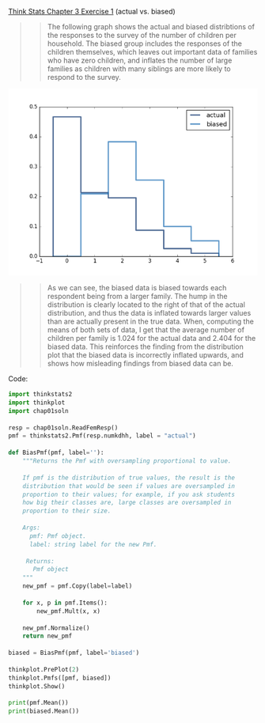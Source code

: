 [Think Stats Chapter 3 Exercise 1](http://greenteapress.com/thinkstats2/html/thinkstats2004.html#toc31) (actual vs. biased)

>> The following graph shows the actual and biased distribtions of the responses to the survey of the number of children per household. The biased group includes the responses of the children themselves, which leaves out important data of families who have zero children, and inflates the number of large families as children with many siblings are more likely to respond to the survey.

![Actual vs Biased Distributions](https://github.com/travishjames/dsp/blob/master/img/chap03ex01actual_biased.png)

>>As we can see, the biased data is biased towards each respondent being from a larger family. The hump in the distribution is clearly located to the right of that of the actual distribution, and thus the data is inflated towards larger values than are actually present in the true data. When, computing the means of both sets of data, I get that the average number of children per family is 1.024 for the actual data and 2.404 for the biased data. This reinforces the finding from the distribution plot that the biased data is incorrectly inflated upwards, and shows how misleading findings from biased data can be.

Code:

```python
import thinkstats2
import thinkplot
import chap01soln

resp = chap01soln.ReadFemResp()
pmf = thinkstats2.Pmf(resp.numkdhh, label = "actual")

def BiasPmf(pmf, label=''):
    """Returns the Pmf with oversampling proportional to value.

    If pmf is the distribution of true values, the result is the
    distribution that would be seen if values are oversampled in
    proportion to their values; for example, if you ask students
    how big their classes are, large classes are oversampled in
    proportion to their size.

    Args:
      pmf: Pmf object.
      label: string label for the new Pmf.

     Returns:
       Pmf object
    """
    new_pmf = pmf.Copy(label=label)

    for x, p in pmf.Items():
        new_pmf.Mult(x, x)
        
    new_pmf.Normalize()
    return new_pmf
    
biased = BiasPmf(pmf, label='biased')

thinkplot.PrePlot(2)
thinkplot.Pmfs([pmf, biased])
thinkplot.Show()

print(pmf.Mean())
print(biased.Mean())
```

